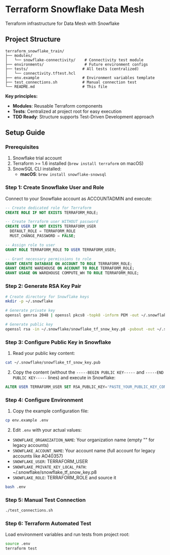 # Terraform Snowflake Data Mesh

Terraform infrastructure for Data Mesh with Snowflake

## Project Structure

```
terraform_snowflake_train/
├── modules/
│   └── snowflake-connectivity/    # Connectivity test module
├── environments/                  # Future environment configs
├── tests/                        # All tests (centralized)
│   └── connectivity.tftest.hcl
├── env.example                   # Environment variables template
├── test_connections.sh           # Manual connection test
└── README.md                     # This file
```

**Key principles:**
- **Modules**: Reusable Terraform components
- **Tests**: Centralized at project root for easy execution
- **TDD Ready**: Structure supports Test-Driven Development approach

## Setup Guide

### Prerequisites

1. Snowflake trial account
2. Terraform >= 1.6 installed (`brew install terraform` on macOS)
3. SnowSQL CLI installed:
   - **macOS**: `brew install snowflake-snowsql`

### Step 1: Create Snowflake User and Role

Connect to your Snowflake account as ACCOUNTADMIN and execute:

```sql
-- Create dedicated role for Terraform
CREATE ROLE IF NOT EXISTS TERRAFORM_ROLE;

-- Create Terraform user WITHOUT password
CREATE USER IF NOT EXISTS TERRAFORM_USER
  DEFAULT_ROLE = TERRAFORM_ROLE
  MUST_CHANGE_PASSWORD = FALSE;

-- Assign role to user
GRANT ROLE TERRAFORM_ROLE TO USER TERRAFORM_USER;

-- Grant necessary permissions to role
GRANT CREATE DATABASE ON ACCOUNT TO ROLE TERRAFORM_ROLE;
GRANT CREATE WAREHOUSE ON ACCOUNT TO ROLE TERRAFORM_ROLE;
GRANT USAGE ON WAREHOUSE COMPUTE_WH TO ROLE TERRAFORM_ROLE;
```

### Step 2: Generate RSA Key Pair

```bash
# Create directory for Snowflake keys
mkdir -p ~/.snowflake

# Generate private key
openssl genrsa 2048 | openssl pkcs8 -topk8 -inform PEM -out ~/.snowflake/snowflake_tf_snow_key.p8 -nocrypt

# Generate public key
openssl rsa -in ~/.snowflake/snowflake_tf_snow_key.p8 -pubout -out ~/.snowflake/snowflake_tf_snow_key.pub
```

### Step 3: Configure Public Key in Snowflake

1. Read your public key content:
```bash
cat ~/.snowflake/snowflake_tf_snow_key.pub
```

2. Copy the content (without the `-----BEGIN PUBLIC KEY-----` and `-----END PUBLIC KEY-----` lines) and execute in Snowflake:
```sql
ALTER USER TERRAFORM_USER SET RSA_PUBLIC_KEY='PASTE_YOUR_PUBLIC_KEY_CONTENT_HERE';
```

### Step 4: Configure Environment

1. Copy the example configuration file:
```bash
cp env.example .env
```

2. Edit `.env` with your actual values:
- `SNOWFLAKE_ORGANIZATION_NAME`: Your organization name (empty "" for legacy accounts)
- `SNOWFLAKE_ACCOUNT_NAME`: Your account name (full account for legacy accounts like AO40357)
- `SNOWFLAKE_USER`: TERRAFORM_USER
- `SNOWFLAKE_PRIVATE_KEY_LOCAL_PATH`: ~/.snowflake/snowflake_tf_snow_key.p8
- `SNOWFLAKE_ROLE`: TERRAFORM_ROLE
and source it
```bash
bash .env
```

### Step 5: Manual Test Connection

```bash
./test_connections.sh
```

### Step 6: Terraform Automated Test

Load environment variables and run tests from project root:
```bash
source .env
terraform test
```